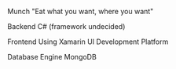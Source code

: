 Munch
  "Eat what you want, where you want"

Backend
  C# (framework undecided)

Frontend
    Using Xamarin UI Development Platform

Database Engine
  MongoDB
